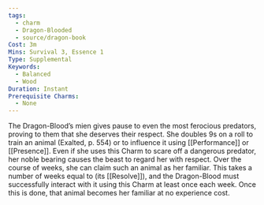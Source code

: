 ```yaml
---
tags:
  - charm
  - Dragon-Blooded
  - source/dragon-book
Cost: 3m
Mins: Survival 3, Essence 1
Type: Supplemental
Keywords:
  - Balanced
  - Wood
Duration: Instant
Prerequisite Charms:
  - None
---
```

The Dragon-Blood’s mien gives pause to even the most ferocious predators, proving to them that she deserves their respect. She doubles 9s on a roll to train an animal (Exalted, p. 554) or to influence it using [[Performance]] or [[Presence]]. Even if she uses this Charm to scare off a dangerous predator, her noble bearing causes the beast to regard her with respect. Over the course of weeks, she can claim such an animal as her familiar. This takes a number of weeks equal to (its [[Resolve]]), and the Dragon-Blood must successfully interact with it using this Charm at least once each week. Once this is done, that animal becomes her familiar at no experience cost.